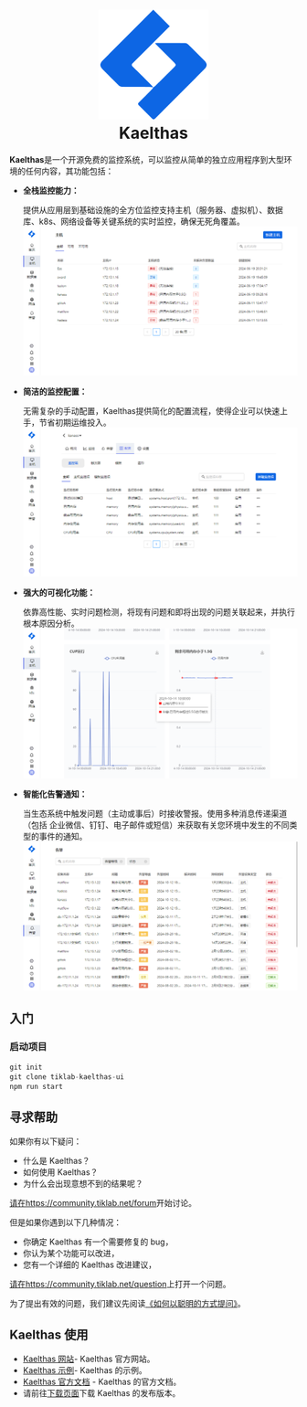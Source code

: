 

<h1 align="center" style="border-bottom: none">
    <a href="https://kaelthas.tiklab.net/" target="_blank"><img alt="Kaelthas" src="src/assets/png/kaelthasLOGO.png"></a><br>Kaelthas
</h1>


[//]: # (<div align="center">)

[//]: # ()
[//]: # (![Coverage Status]&#40;https://coveralls.io/repos/github/owner/repo/badge.svg&#41;)

[//]: # (![npm]&#40;https://img.shields.io/npm/dw/package-name&#41;)

[//]: # (![Dependencies]&#40;https://img.shields.io/depfu/owner/repo&#41;)

[//]: # (![License]&#40;https://img.shields.io/github/license/owner/repo&#41;)

[//]: # (![Version]&#40;https://img.shields.io/github/v/release/owner/repo&#41;)

[//]: # (![]&#40;https://img.shields.io/badge/React-%5E17.0.2-brightgreen&#41;)

[//]: # (![]&#40;https://img.shields.io/badge/Express-%5E4.17.2-yellow&#41;)

[//]: # ([![All Contributors]&#40;https://img.shields.io/badge/all_contributors-2-orange.svg?style=flat-square&#41;]&#40;#contributors-&#41;)

[//]: # ()
[//]: # (</div>)

**Kaelthas**是一个开源免费的监控系统，可以监控从简单的独立应用程序到大型环境的任何内容，其功能包括：

- **全栈监控能力：**

  提供从应用层到基础设施的全方位监控支持主机（服务器、虚拟机）、数据库、k8s、网络设备等关键系统的实时监控，确保无死角覆盖。
![host-md.png](src%2Fassets%2Fpng%2Fhost-md.png)

- **简洁的监控配置：**

  无需复杂的手动配置，Kaelthas提供简化的配置流程，使得企业可以快速上手，节省初期运维投入。
![config-md.png](src%2Fassets%2Fpng%2Fconfig-md.png)

- **强大的可视化功能：**

  依靠高性能、实时问题检测，将现有问题和即将出现的问题关联起来，并执行根本原因分析。
![moning-md.png](src%2Fassets%2Fpng%2Fmoning-md.png)

- **智能化告警通知：**

  当生态系统中触发问题（主动或事后）时接收警报。使用多种消息传递渠道（包括 企业微信、钉钉、电子邮件或短信）来获取有关您环境中发生的不同类型的事件的通知。
![alarm-md.png](src%2Fassets%2Fpng%2Falarm-md.png)




## 入门

### 启动项目

```javascript
git init
git clone tiklab-kaelthas-ui
npm run start
```



## 寻求帮助



如果你有以下疑问：

- 什么是 Kaelthas？
- 如何使用 Kaelthas？
- 为什么会出现意想不到的结果呢？

[请在https://community.tiklab.net/forum](https://community.tiklab.net/forum)开始讨论。

但是如果你遇到以下几种情况：

- 你确定 Kaelthas 有一个需要修复的 bug，
- 你认为某个功能可以改进，
- 您有一个详细的 Kaelthas 改进建议，

[请在https://community.tiklab.net/question](https://community.tiklab.net/question)上打开一个问题。

为了提出有效的问题，我们建议先阅读[《如何以聪明的方式提问》](https://github.com/selfteaching/How-To-Ask-Questions-The-Smart-Way/blob/master/How-To-Ask-Questions-The-Smart-Way.md)。



## Kaelthas 使用



- [Kaelthas 网站](https://github.com/apache/Kaelthas-website)- Kaelthas 官方网站。
- [Kaelthas 示例](https://demo.tiklab.net/kaelthas)- Kaelthas 的示例。
- [Kaelthas 官方文档](https://doc.tiklab.net/document/45e814a237af) - Kaelthas 的官方文档。
- 请前往[下载页面](https://download.tiklab.net/)下载 Kaelthas 的发布版本。
